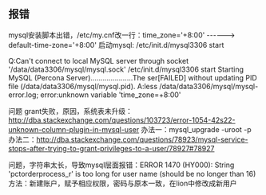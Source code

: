 ## 报错

mysql安装脚本出错，/etc/my.cnf改一行：time_zone='+8:00' ------> default-time-zone='+8:00'
启动mysql: /etc/init.d/mysql3306  start

Q:Can't connect to local MySQL server through socket '/data/data3306/mysql/mysql.sock'
/etc/init.d/mysql3306 start
Starting MySQL (Percona Server).....................The ser[FAILED] without updating PID file (/data/data3306/mysql/mysql.pid).
A:less /data/data3306/mysql/mysql-error.log; error:unknown variable 'time_zone=+8:00'

问题
grant失败，原因，系统表未升级：http://dba.stackexchange.com/questions/103723/error-1054-42s22-unknown-column-plugin-in-mysql-user
办法一：mysql_upgrade -uroot -p
办法二：http://dba.stackexchange.com/questions/78923/mysql-service-stops-after-trying-to-grant-privileges-to-a-user/78927#78927


问题，字符串太长，导致mysql层面报错：ERROR 1470 (HY000): String 'pctorderprocess_r' is too long for user name (should be no longer than 16)
方法：新建账户，赋予相应权限，密码与原本一致，在lion中修改成新用户
